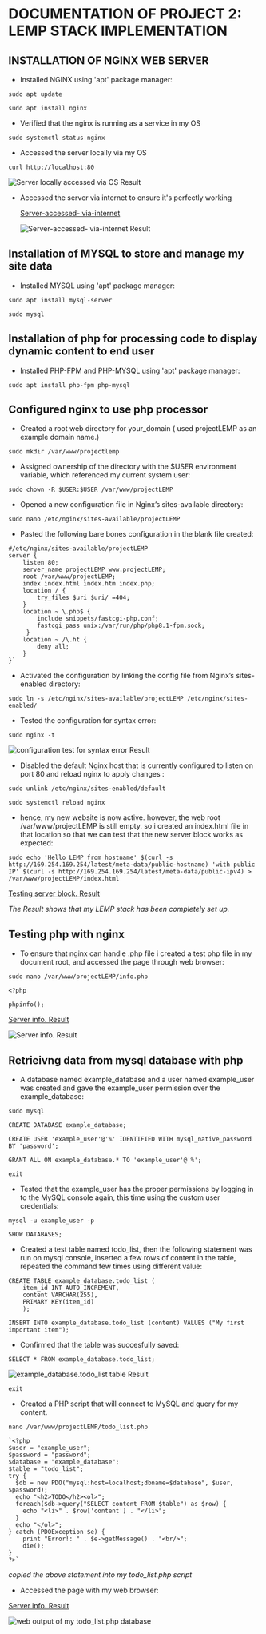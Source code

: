 # DOCUMENTATION OF PROJECT 2: LEMP STACK IMPLEMENTATION

## INSTALLATION OF NGINX WEB SERVER

- Installed NGINX using 'apt' package manager:

```
sudo apt update
```

```
sudo apt install nginx
```

- Verified that the nginx is running as a service in my OS

```
sudo systemctl status nginx
```

- Accessed the server locally via my OS

```
curl http://localhost:80
```

![Server locally accessed via OS Result](images/Accessed-server-locally.png)

- Accessed the server via internet to ensure it's perfectly working

	[Server-accessed- via-internet](https://54.212.107.146)

	![Server-accessed- via-internet Result](images/server-accessed-via-internet.png)

## Installation of MYSQL to store and manage my site data

- Installed MYSQL using 'apt' package manager:

```
sudo apt install mysql-server
```

```
sudo mysql
```

## Installation of php for processing code to display dynamic content to end user

- Installed PHP-FPM and PHP-MYSQL using 'apt' package manager:


```
sudo apt install php-fpm php-mysql
```


## Configured nginx to use php processor

- Created a root web directory for your_domain ( used projectLEMP as an example domain name.)

```
sudo mkdir /var/www/projectlemp
```

- Assigned ownership of the directory with the $USER environment variable, which referenced my current system user:

```
sudo chown -R $USER:$USER /var/www/projectLEMP
```

- Opened a new configuration file in Nginx’s sites-available directory:

```
sudo nano /etc/nginx/sites-available/projectLEMP
```

- Pasted the following bare bones configuration in the blank file created:

```
#/etc/nginx/sites-available/projectLEMP
server {
    listen 80;
    server_name projectLEMP www.projectLEMP;
    root /var/www/projectLEMP;
    index index.html index.htm index.php;
    location / {
        try_files $uri $uri/ =404;
    }
    location ~ \.php$ {
        include snippets/fastcgi-php.conf;
        fastcgi_pass unix:/var/run/php/php8.1-fpm.sock;
     }
    location ~ /\.ht {
        deny all;
    }
}`
```

- Activated the configuration by linking the config file from Nginx’s sites-enabled directory:

```
sudo ln -s /etc/nginx/sites-available/projectLEMP /etc/nginx/sites-enabled/
```

- Tested the configuration for syntax error:

```
sudo nginx -t
```

![configuration test for syntax error Result](images/configuration-test-for-syntax-error.png)


- Disabled the default Nginx host that is currently configured to listen on port 80 and reload nginx to apply changes :

```
sudo unlink /etc/nginx/sites-enabled/default
```

```
sudo systemctl reload nginx
```

- hence, my new website is now active. however, the web root /var/www/projectLEMP is still empty. so i created an index.html file in that location so that we can test that the new server block works as expected:

```
sudo echo 'Hello LEMP from hostname' $(curl -s http://169.254.169.254/latest/meta-data/public-hostname) 'with public IP' $(curl -s http://169.254.169.254/latest/meta-data/public-ipv4) > /var/www/projectLEMP/index.html
```

[Testing server block. Result ](https://54.212.107.146)

*The Result shows that my LEMP stack has been completely set up.*



## Testing php with nginx

- To ensure that nginx can handle .php file i created a test php file in my document root, and accessed the page through web browser:

```
sudo nano /var/www/projectLEMP/info.php
```

```
<?php
``` 
```
phpinfo();
```

[Server info. Result](http://54.191.195.201/info.php)


![Server info. Result](images/server-info-result.png)


## Retrieivng data from mysql database with php

- A database named example_database and a user named example_user was created and gave the example_user permission over the example_database:

```
sudo mysql
```

```
CREATE DATABASE example_database;
```

```
CREATE USER 'example_user'@'%' IDENTIFIED WITH mysql_native_password BY 'password';
```

```
GRANT ALL ON example_database.* TO 'example_user'@'%';
```

`exit`

- Tested that the example_user has the proper permissions by logging in to the MySQL console again, this time using the custom user credentials:

```
mysql -u example_user -p
```

```
SHOW DATABASES;
```

- Created a test table named todo_list, then the following statement was run on mysql console, inserted a few rows of content in the table, repeated the command few times using different value:

```
CREATE TABLE example_database.todo_list (
    item_id INT AUTO_INCREMENT,
    content VARCHAR(255),
    PRIMARY KEY(item_id)
    );

```
```
INSERT INTO example_database.todo_list (content) VALUES ("My first important item");
```

- Confirmed that the table was succesfully saved:

```
SELECT * FROM example_database.todo_list;
```


![example_database.todo_list table Result](images/todo_table_list.png)

`exit`


- Created a PHP script that will connect to MySQL and query for my content.

```
nano /var/www/projectLEMP/todo_list.php
```

```
`<?php
$user = "example_user";
$password = "password";
$database = "example_database";
$table = "todo_list";
try {
  $db = new PDO("mysql:host=localhost;dbname=$database", $user, $password);
  echo "<h2>TODO</h2><ol>";
  foreach($db->query("SELECT content FROM $table") as $row) {
    echo "<li>" . $row['content'] . "</li>";
  }
  echo "</ol>";
} catch (PDOException $e) {
    print "Error!: " . $e->getMessage() . "<br/>";
    die();
}
?>`
```

*copied the above statement into my todo_list.php  script*

- Accessed the page with my web browser:

[Server info. Result](http://54.191.195.201/todo_list.php)


![web output of my todo_list.php database ](images/todo_list_php.png)



